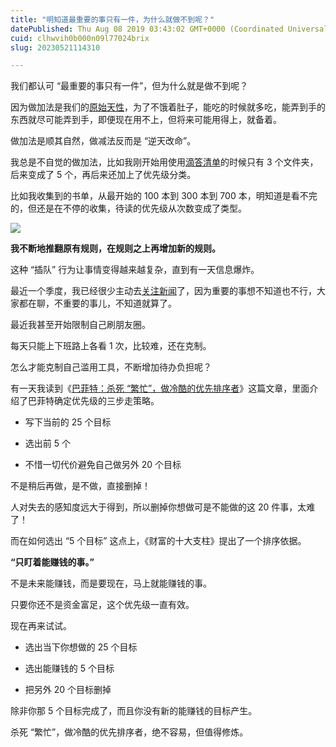 ```yaml
---
title: "明知道最重要的事只有一件，为什么就做不到呢？"
datePublished: Thu Aug 08 2019 03:43:02 GMT+0000 (Coordinated Universal Time)
cuid: clhwvih0b000n09l77024brix
slug: 20230521114310

---
```


我们都认可 “最重要的事只有一件”，但为什么就是做不到呢？

因为做加法是我们的[原始天性](http://mp.weixin.qq.com/s?__biz=MzI3MzU5MDA1OQ==&mid=2247485766&idx=1&sn=b1661a76652200987008a90f3e197d92&chksm=eb21bb02dc5632143bb1dcc22b6d4b2ea4794144ffdc9277e33820e651c0acd1fc72abd29a88&scene=21#wechat_redirect)，为了不饿着肚子，能吃的时候就多吃，能弄到手的东西就尽可能弄到手，即便现在用不上，但将来可能用得上，就备着。

做加法是顺其自然，做减法反而是 “逆天改命”。

我总是不自觉的做加法，比如我刚开始用使用[滴答清单](http://mp.weixin.qq.com/s?__biz=MzI3MzU5MDA1OQ==&mid=2247485514&idx=1&sn=025245fbf1040fce89e8043c7740de3c&chksm=eb21ba0edc563318314fa23422b459d43810f0572f5446a077723c0a53e1ecc951b617ac199e&scene=21#wechat_redirect)的时候只有 3 个文件夹，后来变成了 5 个，再后来还加上了优先级分类。

比如我收集到的书单，从最开始的 100 本到 300 本到 700 本，明知道是看不完的，但还是在不停的收集，待读的优先级从次数变成了类型。

![](url)

**我不断地推翻原有规则，在规则之上再增加新的规则。**

这种 “插队” 行为让事情变得越来越复杂，直到有一天信息爆炸。

最近一个季度，我已经很少主动去[关注新闻](http://mp.weixin.qq.com/s?__biz=MzI3MzU5MDA1OQ==&mid=2247485381&idx=1&sn=79b3854cd9e145fe498a464c81d38e7d&chksm=eb21b581dc563c971e371e9baa63b3ba3eb8dcbba6f0711a2a3d81afa028758d91e3bfb9271f&scene=21#wechat_redirect)了，因为重要的事想不知道也不行，大家都在聊，不重要的事儿，不知道就算了。

最近我甚至开始限制自己刷朋友圈。

每天只能上下班路上各看 1 次，比较难，还在克制。

怎么才能克制自己滥用工具，不断增加待办负担呢？

有一天我读到《[巴菲特：杀死 “繁忙”，做冷酷的优先排序者](https://mp.weixin.qq.com/s?__biz=MzA3ODk5OTEzOA==&mid=2962124494&idx=1&sn=957d5ad00c1fd09a859972a454f5b927&scene=21#wechat_redirect)》这篇文章，里面介绍了巴菲特确定优先级的三步走策略。

* 写下当前的 25 个目标
    
* 选出前 5 个
    
* 不惜一切代价避免自己做另外 20 个目标
    

不是稍后再做，是不做，直接删掉！

人对失去的感知度远大于得到，所以删掉你想做可是不能做的这 20 件事，太难了！

而在如何选出 “5 个目标” 这点上，《财富的十大支柱》提出了一个排序依据。

**“只盯着能赚钱的事。”**

不是未来能赚钱，而是要现在，马上就能赚钱的事。

只要你还不是资金富足，这个优先级一直有效。

现在再来试试。

* 选出当下你想做的 25 个目标
    
* 选出能赚钱的 5 个目标
    
* 把另外 20 个目标删掉
    

除非你那 5 个目标完成了，而且你没有新的能赚钱的目标产生。

杀死 “繁忙”，做冷酷的优先排序者，绝不容易，但值得修炼。